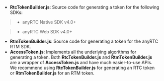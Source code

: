 - **RtcTokenBuilder.js**: Source code for generating a token for the following SDKs:

> - anyRTC Native SDK v4.0+

> - anyRTC Web SDK v4.0+

- **RtmTokenBuilder.js**: Source code for generating a token for the anyRTC RTM SDK. 
- **AccessToken.js**: Implements all the underlying algorithms for generating a token. Both **RtcTokenBuilder.js** and **RtmTokenBuilder.js** are a wrapper of **AccessToken.js** and have much easier-to-use APIs. We recommend using **RtcTokenBuilder.js** for generating an RTC token or **RtmTokenBuilder.js** for an RTM token.
